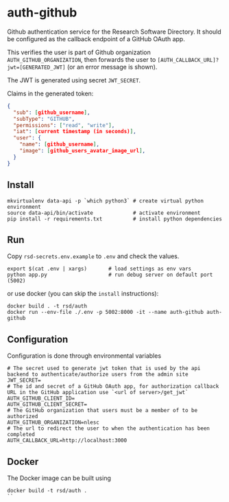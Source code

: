 # auth-github

Github authentication service for the Research Software Directory. It should be configured as the callback endpoint of a
GitHub OAuth app.

This verifies the user is part of Github organization `AUTH_GITHUB_ORGANIZATION`,
then forwards the user to `[AUTH_CALLBACK_URL]?jwt=[GENERATED_JWT]` (or an
error message is shown).

The JWT is generated using secret `JWT_SECRET`.

Claims in the generated token:

```json
{
  "sub": [github_username],
  "subType": "GITHUB",
  "permissions": ["read", "write"],
  "iat": [current timestamp (in seconds)],
  "user": {
    "name": [github_username],
    "image": [github_users_avatar_image_url],
  }
}
```

## Install

```shell
mkvirtualenv data-api -p `which python3` # create virtual python environment
source data-api/bin/activate             # activate environment
pip install -r requirements.txt          # install python dependencies
```

## Run

Copy `rsd-secrets.env.example` to `.env` and check the values.

```shell
export $(cat .env | xargs)       # load settings as env vars
python app.py                    # run debug server on default port (5002)
```

or use docker (you can skip the `install` instructions):

```shell
docker build . -t rsd/auth
docker run --env-file ./.env -p 5002:8000 -it --name auth-github auth-github
```

## Configuration

Configuration is done through environmental variables

```shell
# The secret used to generate jwt token that is used by the api backend to authenticate/authorize users from the admin site
JWT_SECRET=
# The id and secret of a GitHub OAuth app, for authorization callback URL in the GitHub application use `<url of server>/get_jwt`
AUTH_GITHUB_CLIENT_ID=
AUTH_GITHUB_CLIENT_SECRET=
# The GitHub organization that users must be a member of to be authorized
AUTH_GITHUB_ORGANIZATION=nlesc
# The url to redirect the user to when the authentication has been completed
AUTH_CALLBACK_URL=http://localhost:3000
```

## Docker

The Docker image can be built using

```shell
docker build -t rsd/auth .
``

